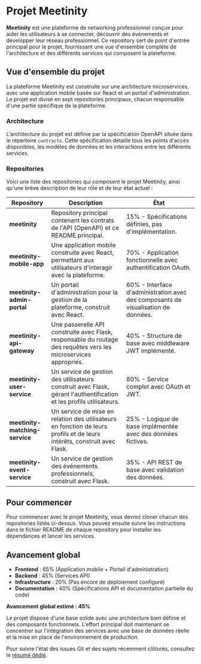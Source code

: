 # Projet Meetinity

**Meetinity** est une plateforme de networking professionnel conçue pour aider les utilisateurs à se connecter, découvrir des événements et développer leur réseau professionnel. Ce repository sert de point d'entrée principal pour le projet, fournissant une vue d'ensemble complète de l'architecture et des différents services qui composent la plateforme.

## Vue d'ensemble du projet

La plateforme Meetinity est construite sur une architecture microservices, avec une application mobile basée sur React et un portail d'administration. Le projet est divisé en sept repositories principaux, chacun responsable d'une partie spécifique de la plateforme.

### Architecture

L'architecture du projet est définie par la spécification OpenAPI située dans le répertoire `contracts`. Cette spécification détaille tous les points d'accès disponibles, les modèles de données et les interactions entre les différents services.

### Repositories

Voici une liste des repositories qui composent le projet Meetinity, ainsi qu'une brève description de leur rôle et de leur état actuel :

| Repository | Description | État |
|---|---|---|
| **meetinity** | Repository principal contenant les contrats de l'API (OpenAPI) et ce README principal. | 15% - Spécifications définies, pas d'implémentation. |
| **meetinity-mobile-app** | Une application mobile construite avec React, permettant aux utilisateurs d'interagir avec la plateforme. | 70% - Application fonctionnelle avec authentification OAuth. |
| **meetinity-admin-portal** | Un portail d'administration pour la gestion de la plateforme, construit avec React. | 60% - Interface d'administration avec des composants de visualisation de données. |
| **meetinity-api-gateway** | Une passerelle API construite avec Flask, responsable du routage des requêtes vers les microservices appropriés. | 40% - Structure de base avec middleware JWT implémenté. |
| **meetinity-user-service** | Un service de gestion des utilisateurs construit avec Flask, gérant l'authentification et les profils utilisateurs. | 80% - Service complet avec OAuth et JWT. |
| **meetinity-matching-service** | Un service de mise en relation des utilisateurs en fonction de leurs profils et de leurs intérêts, construit avec Flask. | 25% - Logique de base implémentée avec des données fictives. |
| **meetinity-event-service** | Un service de gestion des événements professionnels, construit avec Flask. | 35% - API REST de base avec validation des données. |

## Pour commencer

Pour commencer avec le projet Meetinity, vous devrez cloner chacun des repositories listés ci-dessus. Vous pouvez ensuite suivre les instructions dans le fichier README de chaque repository pour installer les dépendances et lancer les services.

## Avancement global

- **Frontend** : 65% (Application mobile + Portail d'administration)
- **Backend** : 45% (Services API)
- **Infrastructure** : 20% (Pas encore de déploiement configuré)
- **Documentation** : 40% (Spécifications API et documentation partielle du code)

**Avancement global estimé : 45%**

Le projet dispose d'une base solide avec une architecture bien définie et des composants fonctionnels. L'effort principal doit maintenant se concentrer sur l'intégration des services avec une base de données réelle et la mise en place de l'environnement de production.

Pour suivre l'état des issues Git et des sujets récemment clôturés, consultez le [résumé dédié](docs/issues.md).

